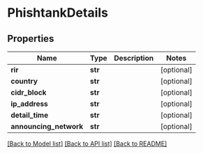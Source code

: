 # PhishtankDetails

## Properties
Name | Type | Description | Notes
------------ | ------------- | ------------- | -------------
**rir** | **str** |  | [optional] 
**country** | **str** |  | [optional] 
**cidr_block** | **str** |  | [optional] 
**ip_address** | **str** |  | [optional] 
**detail_time** | **str** |  | [optional] 
**announcing_network** | **str** |  | [optional] 

[[Back to Model list]](../README.md#documentation-for-models) [[Back to API list]](../README.md#documentation-for-api-endpoints) [[Back to README]](../README.md)


